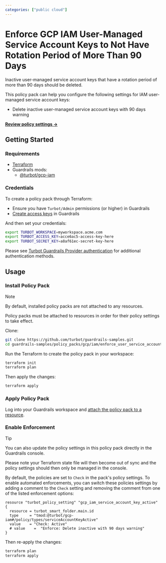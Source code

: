 ```yaml
---
categories: ["public cloud"]
---
```


# Enforce GCP IAM User-Managed Service Account Keys to Not Have Rotation Period of More Than 90 Days

Inactive user-managed service account keys that have a rotation period of more than 90 days should be deleted.

This policy pack can help you configure the following settings for IAM user-managed service account keys:

- Delete inactive user-managed service account keys with 90 days warning

**[Review policy settings →](https://hub-guardrails-turbot-com-git-development-turbot.vercel.app/policy-packs/enforce_user_service_account_keys_are_rotated_in_90_days/settings)**

## Getting Started

### Requirements

- [Terraform](https://developer.hashicorp.com/terraform/tutorials/gcp-get-started/install-cli)
- Guardrails mods:
  - [@turbot/gcp-iam](https://hub-guardrails-turbot-com-git-development-turbot.vercel.app/gcp/mods/gcp-iam)

### Credentials

To create a policy pack through Terraform:

- Ensure you have `Turbot/Admin` permissions (or higher) in Guardrails
- [Create access keys](https://turbot.com/guardrails/docs/guides/iam/access-keys#generate-a-new-guardrails-api-access-key) in Guardrails

And then set your credentials:

```sh
export TURBOT_WORKSPACE=myworkspace.acme.com
export TURBOT_ACCESS_KEY=acce6ac5-access-key-here
export TURBOT_SECRET_KEY=a8af61ec-secret-key-here
```

Please see [Turbot Guardrails Provider authentication](https://registry.terraform.io/providers/turbot/turbot/latest/docs#authentication) for additional authentication methods.

## Usage

### Install Policy Pack

> [!NOTE]
> By default, installed policy packs are not attached to any resources.
>
> Policy packs must be attached to resources in order for their policy settings to take effect.

Clone:

```sh
git clone https://github.com/turbot/guardrails-samples.git
cd guardrails-samples/policy_packs/gcp/iam/enforce_user_service_account_keys_are_rotated_in_90_days
```

Run the Terraform to create the policy pack in your workspace:

```sh
terraform init
terraform plan
```

Then apply the changes:

```sh
terraform apply
```

### Apply Policy Pack

Log into your Guardrails workspace and [attach the policy pack to a resource](https://turbot.com/guardrails/docs/guides/working-with-folders/smart#attach-a-smart-folder-to-a-resource).

### Enable Enforcement

> [!TIP]
> You can also update the policy settings in this policy pack directly in the Guardrails console.
>
> Please note your Terraform state file will then become out of sync and the policy settings should then only be managed in the console.

By default, the policies are set to `Check` in the pack's policy settings. To enable automated enforcements, you can switch these policies settings by adding a comment to the `Check` setting and removing the comment from one of the listed enforcement options:

```hcl
resource "turbot_policy_setting" "gcp_iam_service_account_key_active" {
  resource = turbot_smart_folder.main.id
  type     = "tmod:@turbot/gcp-iam#/policy/types/serviceAccountKeyActive"
  value    = "Check: Active"
  # value    =  "Enforce: Delete inactive with 90 days warning"
}
```

Then re-apply the changes:

```sh
terraform plan
terraform apply
```
